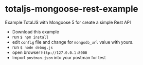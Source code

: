 # totaljs-mongoose-rest-example
Example TotalJS with Mongoose 5 for create a simple Rest API

- Download this example
- run `$ npm install`
- edit `config` file and change for `mongodb_url` value with yours.
- run `$ node debug.js`
- open browser `http://127.0.0.1:8000`
- Import `postman.json` into your postman for test